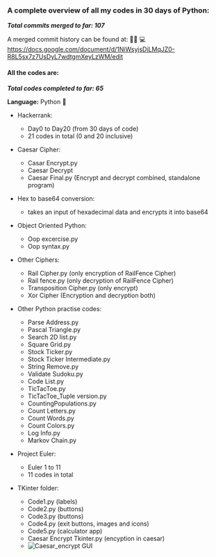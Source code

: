 ### A complete overview of all my codes in 30 days of Python: ### 
***Total commits merged to far: 107***

A merged commit history can be found at: :man_technologist: :computer:     
https://docs.google.com/document/d/1NiWsyjsDiLMqJZ0-R8L5sx7z7UsDyL7wdtgmXeyLzWM/edit

#### All the codes are: #### 
***Total codes completed to far: 65***

**Language:** Python :snake:

- Hackerrank: 
  - Day0 to Day20 (from 30 days of code)
  - 21 codes in total (0 and 20 inclusive)
  
- Caesar Cipher:
  - Casar Encrypt.py
  - Caesar Decrypt
  - Caesar Final.py (Encrypt and decrypt combined, standalone program)
  
- Hex to base64 conversion:
  - takes an input of hexadecimal data and encrypts it into base64
  
- Object Oriented Python:
  - Oop excercise.py
  - Oop syntax.py
  
- Other Ciphers:
  - Rail Cipher.py (only encryption of RailFence Cipher)
  - Rail fence.py (only decryption of RailFence Cipher)
  - Transposition Cipher.py (only encrypt)
  - Xor Cipher (Encryption and decryption both)
  
- Other Python practise codes:
  - Parse Address.py
  - Pascal Triangle.py
  - Search 2D list.py
  - Square Grid.py
  - Stock Ticker.py
  - Stock Ticker Intermediate.py
  - String Remove.py
  - Validate Sudoku.py
  - Code List.py
  - TicTacToe.py
  - TicTacToe_Tuple version.py
  - CountingPopulations.py
  - Count Letters.py
  - Count Words.py
  - Count Colors.py
  - Log Info.py
  - Markov Chain.py

- Project Euler:
  - Euler 1 to 11
  - 11 codes in total

- TKinter folder:
   - Code1.py (labels)
   - Code2.py (buttons)
   - Code3.py (buttons)
   - Code4.py (exit buttons, images and icons)
   - Code5.py (calculator app)
   - Caesar Encrypt Tkinter.py (encyption in caesar)
   - ![Caesar_encrypt GUI](https://github.com/vanigupta20024/python-programming/blob/Team-PY6/30-days-of-python/VaniGupta/Caesar_encrypt.PNG)
